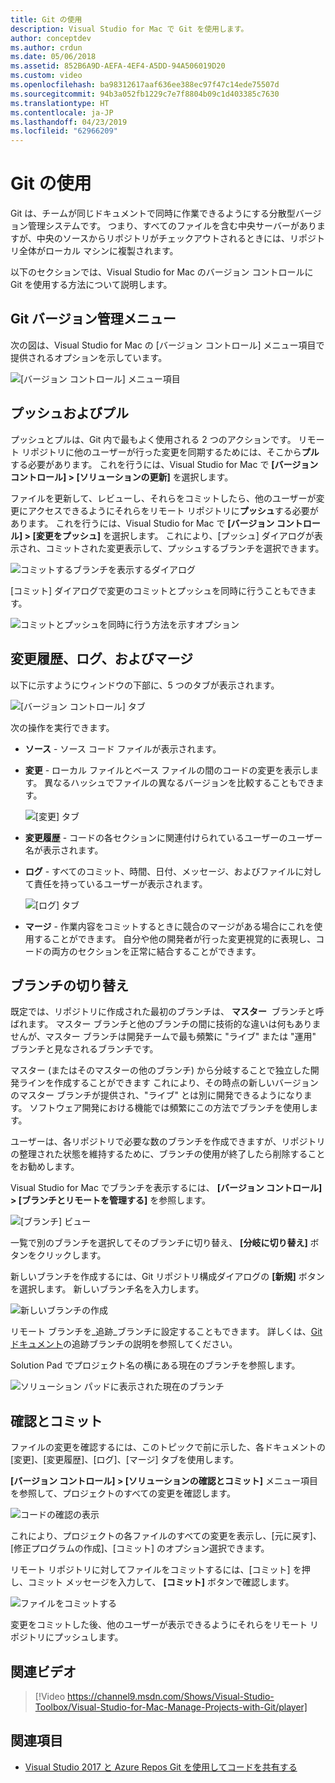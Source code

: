 ```yaml
---
title: Git の使用
description: Visual Studio for Mac で Git を使用します。
author: conceptdev
ms.author: crdun
ms.date: 05/06/2018
ms.assetid: 852B6A9D-AEFA-4EF4-A5DD-94A506019D20
ms.custom: video
ms.openlocfilehash: ba98312617aaf636ee388ec97f47c14ede75507d
ms.sourcegitcommit: 94b3a052fb1229c7e7f8804b09c1d403385c7630
ms.translationtype: HT
ms.contentlocale: ja-JP
ms.lasthandoff: 04/23/2019
ms.locfileid: "62966209"
---
```

# <a name="working-with-git"></a>Git の使用

Git は、チームが同じドキュメントで同時に作業できるようにする分散型バージョン管理システムです。 つまり、すべてのファイルを含む中央サーバーがありますが、中央のソースからリポジトリがチェックアウトされるときには、リポジトリ全体がローカル マシンに複製されます。

以下のセクションでは、Visual Studio for Mac のバージョン コントロールに Git を使用する方法について説明します。

## <a name="git-version-control-menu"></a>Git バージョン管理メニュー

次の図は、Visual Studio for Mac の [バージョン コントロール] メニュー項目で提供されるオプションを示しています。

![[バージョン コントロール] メニュー項目](media/version-control-gitVersionControlMenu.png)

## <a name="push-and-pull"></a>プッシュおよびプル

プッシュとプルは、Git 内で最もよく使用される 2 つのアクションです。 リモート リポジトリに他のユーザーが行った変更を同期するためには、そこから**プル**する必要があります。 これを行うには、Visual Studio for Mac で **[バージョン コントロール] > [ソリューションの更新]** を選択します。

ファイルを更新して、レビューし、それらをコミットしたら、他のユーザーが変更にアクセスできるようにそれらをリモート リポジトリに**プッシュ**する必要があります。 これを行うには、Visual Studio for Mac で **[バージョン コントロール] > [変更をプッシュ]** を選択します。 これにより、[プッシュ] ダイアログが表示され、コミットされた変更表示して、プッシュするブランチを選択できます。

![コミットするブランチを表示するダイアログ](media/version-control-gitPush.png)

[コミット] ダイアログで変更のコミットとプッシュを同時に行うこともできます。

![コミットとプッシュを同時に行う方法を示すオプション](media/version-control-commitPush.png)

## <a name="blame-log-and-merge"></a>変更履歴、ログ、およびマージ

以下に示すようにウィンドウの下部に、5 つのタブが表示されます。

![[バージョン コントロール] タブ](media/version-control-gitTabs.png)

次の操作を実行できます。

* **ソース** - ソース コード ファイルが表示されます。
* **変更** - ローカル ファイルとベース ファイルの間のコードの変更を表示します。 異なるハッシュでファイルの異なるバージョンを比較することもできます。

    ![[変更] タブ](media/version-control-gitChange.png)

* **変更履歴** - コードの各セクションに関連付けられているユーザーのユーザー名が表示されます。
* **ログ** - すべてのコミット、時間、日付、メッセージ、およびファイルに対して責任を持っているユーザーが表示されます。

    ![[ログ] タブ](media/version-control-gitLog.png)

* **マージ** - 作業内容をコミットするときに競合のマージがある場合にこれを使用することができます。 自分や他の開発者が行った変更視覚的に表現し、コードの両方のセクションを正常に結合することができます。

## <a name="switching-branches"></a>ブランチの切り替え

既定では、リポジトリに作成された最初のブランチは、 **マスター**  ブランチと呼ばれます。 マスター ブランチと他のブランチの間に技術的な違いは何もありませんが、マスター ブランチは開発チームで最も頻繁に "ライブ" または "運用" ブランチと見なされるブランチです。

マスター (またはそのマスターの他のブランチ) から分岐することで独立した開発ラインを作成することができます これにより、その時点の新しいバージョンのマスター ブランチが提供され、"ライブ" とは別に開発できるようになります。 ソフトウェア開発における機能では頻繁にこの方法でブランチを使用します。

ユーザーは、各リポジトリで必要な数のブランチを作成できますが、リポジトリの整理された状態を維持するために、ブランチの使用が終了したら削除することをお勧めします。

Visual Studio for Mac でブランチを表示するには、 **[バージョン コントロール] > [ブランチとリモートを管理する]** を参照します。

![[ブランチ] ビュー](media/version-control-gitBranch2.png)

一覧で別のブランチを選択してそのブランチに切り替え、 **[分岐に切り替え]** ボタンをクリックします。

新しいブランチを作成するには、Git リポジトリ構成ダイアログの **[新規]** ボタンを選択します。 新しいブランチ名を入力します。

![新しいブランチの作成](media/version-control-gitBranch.png)

リモート ブランチを_追跡_ブランチに設定することもできます。 詳しくは、[Git ドキュメント](https://git-scm.com/book/en/v2/Git-Branching-Remote-Branches#Tracking-Branches)の追跡ブランチの説明を参照してください。

Solution Pad でプロジェクト名の横にある現在のブランチを参照します。

 ![ソリューション パッドに表示された現在のブランチ](media/version-control-gitBranchName.png)

## <a name="reviewing-and-committing"></a>確認とコミット

ファイルの変更を確認するには、このトピックで前に示した、各ドキュメントの [変更]、[変更履歴]、[ログ]、[マージ] タブを使用します。

**[バージョン コントロール] > [ソリューションの確認とコミット]** メニュー項目を参照して、プロジェクトのすべての変更を確認します。

![コードの確認の表示](media/version-control-gitReviewCommit.png)

これにより、プロジェクトの各ファイルのすべての変更を表示し、[元に戻す]、[修正プログラムの作成]、[コミット] のオプション選択できます。

リモート リポジトリに対してファイルをコミットするには、[コミット] を押し、コミット メッセージを入力して、 **[コミット]** ボタンで確認します。

![ファイルをコミットする](media/version-control-gitCommit.png)

変更をコミットした後、他のユーザーが表示できるようにそれらをリモート リポジトリにプッシュします。

## <a name="related-video"></a>関連ビデオ

> [!Video https://channel9.msdn.com/Shows/Visual-Studio-Toolbox/Visual-Studio-for-Mac-Manage-Projects-with-Git/player]

## <a name="see-also"></a>関連項目

* [Visual Studio 2017 と Azure Repos Git を使用してコードを共有する](/azure/devops/repos/git/share-your-code-in-git-vs-2017)